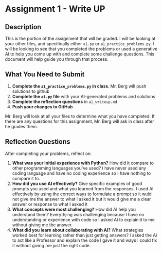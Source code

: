 # Assignment 1 - Write UP

## Description
This is the portion of the assignment that will be graded.  I will be looking at your other files, and specifically either `a1.py` or `a1_practice_problems.py`.  I will be looking to see that you completed the problems or used a generative AI to help you come up with and complete some challenge questions.  This document will help guide you through that process.

## What You Need to Submit
1. **Complete the `a1_practice_problems.py` in class**.  Mr. Berg will push solutions to github
2. **Complete the `a1.py` file** with your AI-generated problems and solutions
3. **Complete the reflection questions** in `a1_writeup.md`
4. **Push your changes to GitHub**

Mr. Berg will look at all your files to determine what you have completed.  If there are any questions for this assignment, Mr. Berg will ask in class after he grades them.


## Reflection Questions

After completing your problems, reflect on:

1. **What was your initial experience with Python?** How did it compare to other programming languages you've used?
I have never used any coding language and have no coding experience so I have nothing to compare it to.
2. **How did you use AI effectively?** Give specific examples of good prompts you used and what you learned from the responses.
I used AI effectively by using the correct ways to formulate a prompt so it wuld not give me the answer to what I asked it but it would give me a clear answer or response to what I asked it
3. **What concepts were most challenging?** How did AI help you understand them?
Everythjing was challenging because I have no understanding or experience with code so I asked Ai to explain it to me without giving me the answer.
4. **What did you learn about collaborating with AI?** What strategies worked best for learning rather than just getting answers?
I asked the Ai to act like a Professor and explain the code I gave it and ways I could fix it without giving me just the right code.